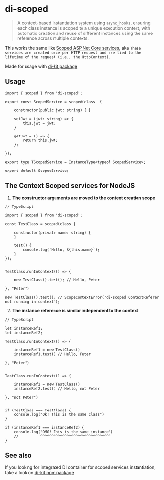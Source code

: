 # di-scoped

> A context-based instantiation system using `async_hooks`, ensuring each class instance is scoped to a unique execution context, with automatic creation and reuse of different instances using the same reference across multiple contexts.

This works the same like [Scoped ASP.Net Core services](https://henriquesd.medium.com/dependency-injection-and-service-lifetimes-in-net-core-ab9189349420), aka `These services are created once per HTTP request and are tied to the lifetime of the request (i.e., the HttpContext).`

Made for usage with [di-kit package](https://npmjs.com/package/di-kit)

## Usage 

```tsx
import { scoped } from 'di-scoped';

export const ScopedService = scoped(class  {

    constructor(public jwt: string) { }

    setJwt = (jwt: string) => {
        this.jwt = jwt;
    }

    getJwt = () => {
        return this.jwt;
    };

});

export type TScopedService = InstanceType<typeof ScopedService>;

export default ScopedService;

```

## The Context Scoped services for NodeJS

1. **The constructor arguments are moved to the context creation scope**

```tsx
// TypeScript

import { scoped } from 'di-scoped';

const TestClass = scoped(class {

    constructor(private name: string) {
    }

    test() {
        console.log(`Hello, ${this.name}`);
    }
});


TestClass.runInContext(() => {

    new TestClass().test(); // Hello, Peter

}, "Peter")

new TestClass().test(); // ScopeContextError('di-scoped ContextReferer not running in context');
```

2. **The instance reference is similar independent to the context**

```tsx
// TypeScript

let instanceRef1;
let instanceRef2;

TestClass.runInContext(() => {

    instanceRef1 = new TestClass()
    instanceRef1.test() // Hello, Peter

}, "Peter")


TestClass.runInContext(() => {

    instanceRef2 = new TestClass()
    instanceRef2.test() // Hello, not Peter

}, "not Peter")


if (TestClass === TestClass) {
    console.log("Ok! This is the same class")
}

if (instanceRef1 === instanceRef2) {
    console.log("OMG! This is the same instance")
    //          ^^^^^^^^^^^^^^^^^^^^^^^^^^^^^^^^
}
```

## See also

If you looking for integrated DI container for scoped services instantiation, take a look on [di-kit npm package](https://www.npmjs.com/package/di-kit)
